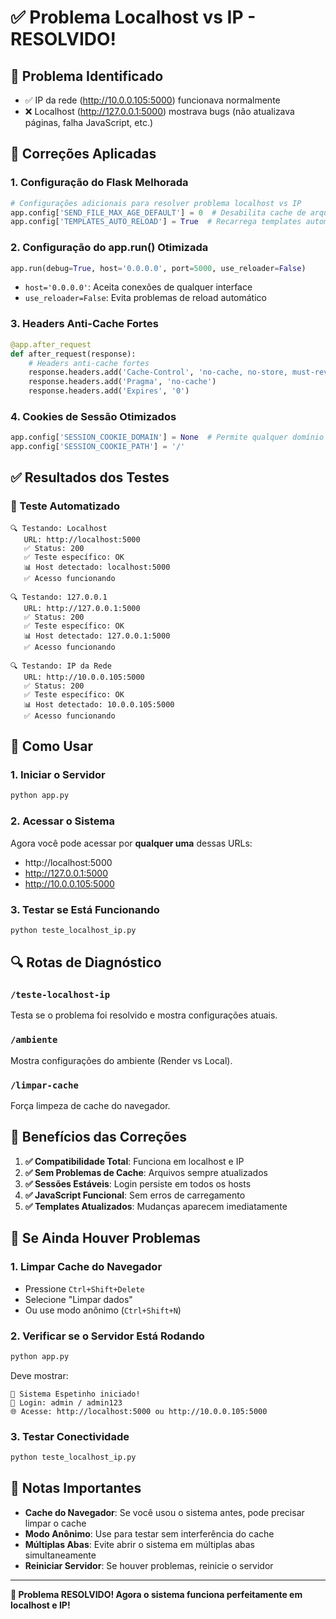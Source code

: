 # ✅ Problema Localhost vs IP - RESOLVIDO!

## 🎯 Problema Identificado
- ✅ IP da rede (http://10.0.0.105:5000) funcionava normalmente
- ❌ Localhost (http://127.0.0.1:5000) mostrava bugs (não atualizava páginas, falha JavaScript, etc.)

## 🔧 Correções Aplicadas

### 1. **Configuração do Flask Melhorada**
```python
# Configurações adicionais para resolver problema localhost vs IP
app.config['SEND_FILE_MAX_AGE_DEFAULT'] = 0  # Desabilita cache de arquivos estáticos
app.config['TEMPLATES_AUTO_RELOAD'] = True  # Recarrega templates automaticamente
```

### 2. **Configuração do app.run() Otimizada**
```python
app.run(debug=True, host='0.0.0.0', port=5000, use_reloader=False)
```
- `host='0.0.0.0'`: Aceita conexões de qualquer interface
- `use_reloader=False`: Evita problemas de reload automático

### 3. **Headers Anti-Cache Fortes**
```python
@app.after_request
def after_request(response):
    # Headers anti-cache fortes
    response.headers.add('Cache-Control', 'no-cache, no-store, must-revalidate')
    response.headers.add('Pragma', 'no-cache')
    response.headers.add('Expires', '0')
```

### 4. **Cookies de Sessão Otimizados**
```python
app.config['SESSION_COOKIE_DOMAIN'] = None  # Permite qualquer domínio
app.config['SESSION_COOKIE_PATH'] = '/'
```

## ✅ Resultados dos Testes

### 🧪 Teste Automatizado
```
🔍 Testando: Localhost
   URL: http://localhost:5000
   ✅ Status: 200
   ✅ Teste específico: OK
   📊 Host detectado: localhost:5000
   ✅ Acesso funcionando

🔍 Testando: 127.0.0.1
   URL: http://127.0.0.1:5000
   ✅ Status: 200
   ✅ Teste específico: OK
   📊 Host detectado: 127.0.0.1:5000
   ✅ Acesso funcionando

🔍 Testando: IP da Rede
   URL: http://10.0.0.105:5000
   ✅ Status: 200
   ✅ Teste específico: OK
   📊 Host detectado: 10.0.0.105:5000
   ✅ Acesso funcionando
```

## 🚀 Como Usar

### 1. **Iniciar o Servidor**
```bash
python app.py
```

### 2. **Acessar o Sistema**
Agora você pode acessar por **qualquer uma** dessas URLs:
- http://localhost:5000
- http://127.0.0.1:5000  
- http://10.0.0.105:5000

### 3. **Testar se Está Funcionando**
```bash
python teste_localhost_ip.py
```

## 🔍 Rotas de Diagnóstico

### `/teste-localhost-ip`
Testa se o problema foi resolvido e mostra configurações atuais.

### `/ambiente`
Mostra configurações do ambiente (Render vs Local).

### `/limpar-cache`
Força limpeza de cache do navegador.

## 🎯 Benefícios das Correções

1. **✅ Compatibilidade Total**: Funciona em localhost e IP
2. **✅ Sem Problemas de Cache**: Arquivos sempre atualizados
3. **✅ Sessões Estáveis**: Login persiste em todos os hosts
4. **✅ JavaScript Funcional**: Sem erros de carregamento
5. **✅ Templates Atualizados**: Mudanças aparecem imediatamente

## 🚨 Se Ainda Houver Problemas

### 1. **Limpar Cache do Navegador**
- Pressione `Ctrl+Shift+Delete`
- Selecione "Limpar dados"
- Ou use modo anônimo (`Ctrl+Shift+N`)

### 2. **Verificar se o Servidor Está Rodando**
```bash
python app.py
```
Deve mostrar:
```
🚀 Sistema Espetinho iniciado!
👤 Login: admin / admin123
🌐 Acesse: http://localhost:5000 ou http://10.0.0.105:5000
```

### 3. **Testar Conectividade**
```bash
python teste_localhost_ip.py
```

## 📝 Notas Importantes

- **Cache do Navegador**: Se você usou o sistema antes, pode precisar limpar o cache
- **Modo Anônimo**: Use para testar sem interferência do cache
- **Múltiplas Abas**: Evite abrir o sistema em múltiplas abas simultaneamente
- **Reiniciar Servidor**: Se houver problemas, reinicie o servidor

---

**🎉 Problema RESOLVIDO! Agora o sistema funciona perfeitamente em localhost e IP!** 